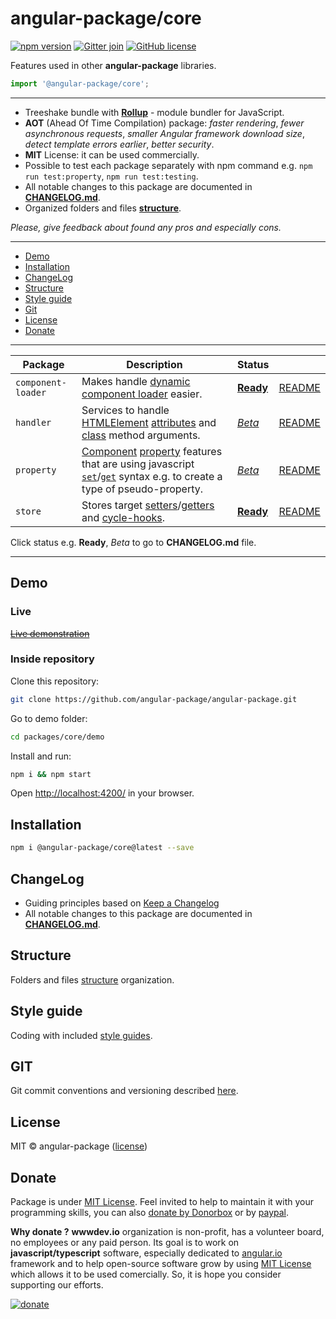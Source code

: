 # angular-package/core

[![npm version](https://badge.fury.io/js/%40angular-package%2Fcore.svg)](https://badge.fury.io/js/%40angular-package%2Fcore)
[![Gitter join](https://img.shields.io/gitter/room/nwjs/nw.js.svg)](https://gitter.im/angularpackage/core)
[![GitHub license](https://img.shields.io/github/license/angular-package/angular-package.svg)](https://github.com/angular-package/angular-package/blob/master/LICENSE)

Features used in other **angular-package** libraries.

```typescript
import '@angular-package/core';
```

---

* Treeshake bundle with **[Rollup][400]** - module bundler for JavaScript.
* **AOT** (Ahead Of Time Compilation) package: *faster rendering*, *fewer asynchronous requests*, *smaller Angular framework download size*, *detect template errors earlier*, *better security*.
* **MIT** License: it can be used commercially.
* Possible to test each package separately with npm command e.g. `npm run test:property`, `npm run test:testing`.
* All notable changes to this package are documented in [**CHANGELOG.md**][10].
* Organized folders and files [**structure**][301].

*Please, give feedback about found any pros and especially cons.*

---

* [Demo](#demo)
* [Installation](#installation)
* [ChangeLog](#changelog)
* [Structure](#structure)
* [Style guide](#style-guide)
* [Git](#git)
* [License](#license)
* [Donate](#donate)

---

| Package | Description | Status | |
|---------|-------------|--------|--------|
| `component-loader` | Makes handle [dynamic component loader][506] easier. | [**Ready**][5] | [README][0] |
| `handler` | Services to handle [HTMLElement][401] [attributes][402] and [class][407] method arguments. | [*Beta*][6] | [README][1] |
| `property` | [Component][501] [property][406] features that are using javascript [`set`][403]/[`get`][404] syntax e.g. to create a type of pseudo-property. | [*Beta*][7] | [README][2] |
| `store` | Stores target [setters][403]/[getters][404] and [cycle-hooks][507]. | [**Ready**][8] | [README][3] |

Click status e.g. **Ready**, *Beta* to go to **CHANGELOG.md** file.

---

## Demo

### Live

~~[Live demonstration](http://angular-package.wwwdev.io/core/property)~~

### Inside repository

Clone this repository:

```bash
git clone https://github.com/angular-package/angular-package.git
```

Go to demo folder:

```bash
cd packages/core/demo
```

Install and run:

```bash
npm i && npm start
```

Open [http://localhost:4200/](http://localhost:4200/) in your browser.

## Installation

```bash
npm i @angular-package/core@latest --save
```

## ChangeLog

* Guiding principles based on [Keep a Changelog][304]
* All notable changes to this package are documented in [**CHANGELOG.md**][10].

## Structure

Folders and files [structure][301] organization.

## Style guide

Coding with included [style guides][302].

## GIT

Git commit conventions and versioning described [here][300].

## License

MIT © angular-package ([license][303])

## Donate

Package is under [MIT License][303]. Feel invited to help to maintain it with your programming skills, you can also [donate by Donorbox][100] or by [paypal][101].

**Why donate ?**
**wwwdev.io** organization is non-profit, has a volunteer board, no employees or any paid person. Its goal is to work on **javascript/typescript** software, especially dedicated to [angular.io][508] framework and to help open-source software grow by using [MIT License][303] which allows it to be used comercially. So, it is hope you consider supporting our efforts.

[![donate](https://www.paypalobjects.com/en_US/PL/i/btn/btn_donateCC_LG.gif)][101]

<!--- This package -->
[0]: https://github.com/angular-package/angular-package/tree/master/packages/core/packages/component-loader#readme
[1]: https://github.com/angular-package/angular-package/tree/master/packages/core/packages/handler#readme
[2]: https://github.com/angular-package/angular-package/tree/master/packages/core/packages/property#readme
[3]: https://github.com/angular-package/angular-package/tree/master/packages/core/packages/store#readme
[4]: https://github.com/angular-package/angular-package/tree/master/packages/core/packages/testing#readme

[5]: https://github.com/angular-package/angular-package/tree/master/packages/core/packages/component-loader/CHANGELOG.md
[6]: https://github.com/angular-package/angular-package/tree/master/packages/core/packages/handler/CHANGELOG.md
[7]: https://github.com/angular-package/angular-package/tree/master/packages/core/packages/property/CHANGELOG.md
[8]: https://github.com/angular-package/angular-package/tree/master/packages/core/packages/store/CHANGELOG.md
[9]: https://github.com/angular-package/angular-package/tree/master/packages/core/packages/testing/CHANGELOG.md
[10]: https://github.com/angular-package/angular-package/tree/master/packages/core/CHANGELOG.md

<!--- General -->
[100]: https://donorbox.org/help-creating-open-source-software
[101]: https://www.paypal.com/cgi-bin/webscr?cmd=_s-xclick&hosted_button_id=V98VLPSG6NQA6

<!--- @angular-package -->
[300]: https://github.com/angular-package/angular-package/blob/master/GIT.md
[301]: https://github.com/angular-package/angular-package/blob/master/ORGANIZATION.md
[302]: https://github.com/angular-package/angular-package/blob/master/STYLE-GUIDE.md
[303]: https://github.com/angular-package/angular-package/blob/master/LICENSE
[304]: https://github.com/angular-package/angular-package/blob/master/MAKECHANGELOG.md

<!--- Other -->
[400]: https://rollupjs.org/#introduction
[401]: https://developer.mozilla.org/en-US/docs/Web/API/HTMLElement
[402]: https://developer.mozilla.org/en-US/docs/Web/HTML/Attributes
[403]: https://developer.mozilla.org/en-US/docs/Web/JavaScript/Reference/Functions/set
[404]: https://developer.mozilla.org/en-US/docs/Web/JavaScript/Reference/Functions/get
[405]: https://jasmine.github.io/2.0/introduction
[406]: https://www.w3schools.com/js/js_object_properties.asp
[407]: https://developer.mozilla.org/en-US/docs/Web/JavaScript/Reference/Classes
[408]: https://developer.mozilla.org/en-US/docs/Web/JavaScript/Reference/Global_Objects/Object
[409]: https://developer.mozilla.org/en-US/docs/Web/JavaScript/Guide/Functions

<!--- @angular -->
[500]: https://angular-2-training-book.rangle.io/v/v2.3/handout/features/decorators.html
[501]: https://angular.io/api/core/Component
[502]: https://angular.io/tutorial/toh-pt4
[503]: https://angular.io/api/core/ChangeDetectorRef
[504]: https://angular.io/api/core/testing/TestModuleMetadata
[505]: https://angular.io/api/core/Type
[506]: https://angular.io/guide/dynamic-component-loader
[507]: https://angular.io/guide/lifecycle-hooks
[508]: https://angular.io/